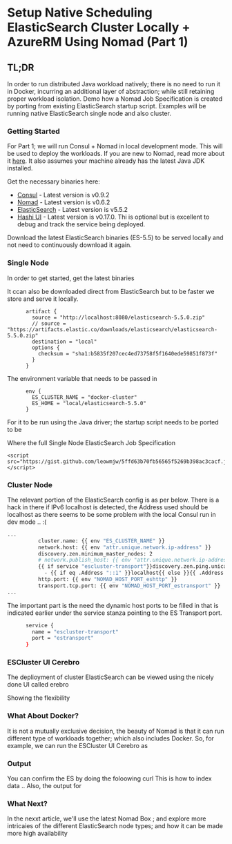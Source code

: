#  Setup Native Scheduling ElasticSearch Cluster Locally + AzureRM Using Nomad (Part 1)

## TL;DR
In order to run distributed Java workload natively; there is no need to run it in Docker, incurring an additional layer of abstraction; while still retaining proper workload isolation.  Demo how a Nomad Job Specification is created by porting from existing ElasticSearch startup script.  Examples will be running native ElasticSearch single node and also cluster. 

### Getting Started

For Part 1; we will run Consul + Nomad in local development mode.  This will be used to deploy the workloads. If you are new to Nomad, read more about it [here](https://www.nomadproject.io/intro/index.html).  It also assumes your machine already has the latest Java JDK installed.

Get the necessary binaries here:
- [Consul](https://www.consul.io/downloads.html) - Latest version is v0.9.2
- [Nomad](https://www.nomadproject.io/downloads.html) - Latest version is v0.6.2
- [ElasticSearch](https://www.elastic.co/downloads/elasticsearch) - Latest version is v5.5.2
- [Hashi UI](https://github.com/jippi/hashi-ui/releases) - Latest version is v0.17.0.  Thi is optional but is excellent to debug and track the service being deployed.

Download the latest ElasticSearch binaries (ES-5.5) to be served locally and not need to continuously download it again.

### Single Node

In order to get started, get the latest binaries 


It ccan also be downloaded direct from ElasticSearch but to be faster we store and serve it locally.
```hcl
      artifact {
        source = "http://localhost:8080/elasticsearch-5.5.0.zip"
        // source = "https://artifacts.elastic.co/downloads/elasticsearch/elasticsearch-5.5.0.zip"
        destination = "local"
        options {
          checksum = "sha1:b5835f207cec4ed73758f5f1640ede59851f873f"
        }
      }
```

The environment variable that needs to be passed in
```hcl
      env {
        ES_CLUSTER_NAME = "docker-cluster"
        ES_HOME = "local/elasticsearch-5.5.0"
      }
```

For it to be run using the Java driver; the startup script needs to be ported to be

Where the full Single Node ElasticSearch Job Specification

```
<script src="https://gist.github.com/leowmjw/5ffd63b70fb56565f5269b398ac3cacf.js"></script>
```

### Cluster Node

The relevant portion of the ElasticSearch config is as per below.  There is a hack in there if IPv6 localhost is detected, the Address used should be localhost as there seems to be some problem with the local Consul run in dev mode .. :(

```bash
...
          cluster.name: {{ env "ES_CLUSTER_NAME" }}
          network.host: {{ env "attr.unique.network.ip-address" }}
          discovery.zen.minimum_master_nodes: 2
          # network.publish_host: {{ env "attr.unique.network.ip-address" }}
          {{ if service "escluster-transport"}}discovery.zen.ping.unicast.hosts:{{ range service "escluster-transport" }}
            - {{ if eq .Address "::1" }}localhost{{ else }}{{ .Address }}{{ end }}:{{ .Port }}{{ end }}{{ end }}
          http.port: {{ env "NOMAD_HOST_PORT_eshttp" }}
          transport.tcp.port: {{ env "NOMAD_HOST_PORT_estransport" }}
...
```

The important part is the need the dynamic host ports to be filled in that is indicated earlier under the service stanza pointing to the ES Transport port.

```bash
      service {
        name = "escluster-transport"
        port = "estransport"
      }
```

### ESCluster UI Cerebro
The deplioyment of cluster ElasticSearch can be viewed using the nicely done UI called erebro

Showing the flexibility

### What About Docker?
It is not a mutually exclusive decision, the beauty of Nomad is that it can run different type of workloads together; which also includes Docker.  So, for example, we can run the ESCluster UI Cerebro as   

### Output
You can confirm the ES by doing the foloowing curl 
This is how to index data ..
Also, the output for 

### What Next?

In the nexxt article, we'll use the latest Nomad Box ; and explore more intricaies of the different ElasticSearch node types; and how it can be made more high availability
